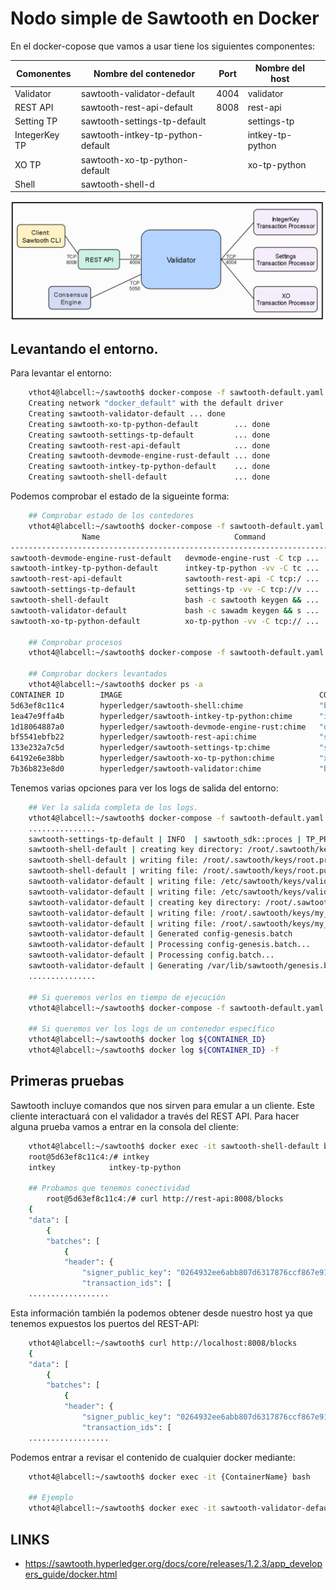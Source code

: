 # Nodo simple de Sawtooth en Docker


En el docker-copose que vamos a usar tiene los siguientes componentes:

| Comonentes    	| Nombre del contenedor             	| Port 	| Nombre del host  	|   	|
|---------------	|-----------------------------------	|------	|------------------	|---	|
| Validator     	| sawtooth-validator-default        	| 4004 	| validator        	|   	|
| REST API      	| sawtooth-rest-api-default         	| 8008 	| rest-api         	|   	|
| Setting TP    	| sawtooth-settings-tp-default      	|      	| settings-tp      	|   	|
| IntegerKey TP 	| sawtooth-intkey-tp-python-default 	|      	| intkey-tp-python 	|   	|
| XO TP         	| sawtooth-xo-tp-python-default     	|      	| xo-tp-python     	|   	|
| Shell         	| sawtooth-shell-d

![one_node_docker](../../images/Sawtooth_one_node.png)

## Levantando el entorno.

Para levantar el entorno:

```bash
    vthot4@labcell:~/sawtooth$ docker-compose -f sawtooth-default.yaml up -d
    Creating network "docker_default" with the default driver
    Creating sawtooth-validator-default ... done
    Creating sawtooth-xo-tp-python-default        ... done
    Creating sawtooth-settings-tp-default         ... done
    Creating sawtooth-rest-api-default            ... done
    Creating sawtooth-devmode-engine-rust-default ... done
    Creating sawtooth-intkey-tp-python-default    ... done
    Creating sawtooth-shell-default               ... done

```
Podemos comprobar el estado de la sigueinte forma:

```bash
    ## Comprobar estado de los contedores
    vthot4@labcell:~/sawtooth$ docker-compose -f sawtooth-default.yaml ps
                Name                              Command               State                Ports              
----------------------------------------------------------------------------------------------------------------
sawtooth-devmode-engine-rust-default   devmode-engine-rust -C tcp ...   Up                                      
sawtooth-intkey-tp-python-default      intkey-tp-python -vv -C tc ...   Up      4004/tcp                        
sawtooth-rest-api-default              sawtooth-rest-api -C tcp:/ ...   Up      4004/tcp, 0.0.0.0:8008->8008/tcp
sawtooth-settings-tp-default           settings-tp -vv -C tcp://v ...   Up      4004/tcp                        
sawtooth-shell-default                 bash -c sawtooth keygen && ...   Up      4004/tcp, 8008/tcp              
sawtooth-validator-default             bash -c sawadm keygen && s ...   Up      0.0.0.0:4004->4004/tcp          
sawtooth-xo-tp-python-default          xo-tp-python -vv -C tcp:// ...   Up      4004/tcp 
    
    ## Comprobar procesos
    vthot4@labcell:~/sawtooth$ docker-compose -f sawtooth-default.yaml top

    ## Comprobar dockers levantados
    vthot4@labcell:~/sawtooth$ docker ps -a
CONTAINER ID        IMAGE                                            COMMAND                  CREATED             STATUS              PORTS                              NAMES
5d63ef8c11c4        hyperledger/sawtooth-shell:chime                 "bash -c 'sawtooth k…"   9 minutes ago       Up 9 minutes        4004/tcp, 8008/tcp                 sawtooth-shell-default
1ea47e9ffa4b        hyperledger/sawtooth-intkey-tp-python:chime      "intkey-tp-python -v…"   9 minutes ago       Up 9 minutes        4004/tcp                           sawtooth-intkey-tp-python-default
1d18064887a0        hyperledger/sawtooth-devmode-engine-rust:chime   "devmode-engine-rust…"   9 minutes ago       Up 9 minutes                                           sawtooth-devmode-engine-rust-default
bf5541ebfb22        hyperledger/sawtooth-rest-api:chime              "sawtooth-rest-api -…"   9 minutes ago       Up 9 minutes        4004/tcp, 0.0.0.0:8008->8008/tcp   sawtooth-rest-api-default
133e232a7c5d        hyperledger/sawtooth-settings-tp:chime           "settings-tp -vv -C …"   9 minutes ago       Up 9 minutes        4004/tcp                           sawtooth-settings-tp-default
64192e6e38bb        hyperledger/sawtooth-xo-tp-python:chime          "xo-tp-python -vv -C…"   9 minutes ago       Up 9 minutes        4004/tcp                           sawtooth-xo-tp-python-default
7b36b823e8d0        hyperledger/sawtooth-validator:chime             "bash -c 'sawadm key…"   9 minutes ago       Up 9 minutes        0.0.0.0:4004->4004/tcp             sawtooth-validator-default
```
Tenemos varias opciones para ver los logs de salida del entorno:

```bash
    ## Ver la salida completa de los logs.
    vthot4@labcell:~/sawtooth$ docker-compose -f sawtooth-default.yaml logs
    ...............
    sawtooth-settings-tp-default | INFO  | sawtooth_sdk::proces | TP_PROCESS_REQUEST sending TpProcessResponse: OK
    sawtooth-shell-default | creating key directory: /root/.sawtooth/keys
    sawtooth-shell-default | writing file: /root/.sawtooth/keys/root.priv
    sawtooth-shell-default | writing file: /root/.sawtooth/keys/root.pub
    sawtooth-validator-default | writing file: /etc/sawtooth/keys/validator.priv
    sawtooth-validator-default | writing file: /etc/sawtooth/keys/validator.pub
    sawtooth-validator-default | creating key directory: /root/.sawtooth/keys
    sawtooth-validator-default | writing file: /root/.sawtooth/keys/my_key.priv
    sawtooth-validator-default | writing file: /root/.sawtooth/keys/my_key.pub
    sawtooth-validator-default | Generated config-genesis.batch
    sawtooth-validator-default | Processing config-genesis.batch...
    sawtooth-validator-default | Processing config.batch...
    sawtooth-validator-default | Generating /var/lib/sawtooth/genesis.batch
    ...............

    ## Si queremos verlos en tiempo de ejecución
    vthot4@labcell:~/sawtooth$ docker-compose -f sawtooth-default.yaml logs -f

    ## Si queremos ver los logs de un contenedor específico
    vthot4@labcell:~/sawtooth$ docker log ${CONTAINER_ID}
    vthot4@labcell:~/sawtooth$ docker log ${CONTAINER_ID} -f

```

## Primeras pruebas

Sawtooth incluye comandos que nos sirven para emular a un cliente. Este cliente interactuará con el validador a través del REST API. Para hacer alguna prueba vamos a entrar en la consola del cliente:

```bash
    vthot4@labcell:~/sawtooth$ docker exec -it sawtooth-shell-default bash
    root@5d63ef8c11c4:/# intkey
    intkey            intkey-tp-python 

    ## Probamos que tenemos conectividad
        root@5d63ef8c11c4:/# curl http://rest-api:8008/blocks
    {
    "data": [
        {
        "batches": [
            {
            "header": {
                "signer_public_key": "0264932ee6abb807d6317876ccf867e91a3dc1d4f73a461346bd22d7a6573d14fd",
                "transaction_ids": [
    ..................
```
Esta información también la podemos obtener desde nuestro host ya que tenemos expuestos los puertos del REST-API:

```bash
    vthot4@labcell:~/sawtooth$ curl http://localhost:8008/blocks
    {
    "data": [
        {
        "batches": [
            {
            "header": {
                "signer_public_key": "0264932ee6abb807d6317876ccf867e91a3dc1d4f73a461346bd22d7a6573d14fd",
                "transaction_ids": [
    ..................                
```

Podemos entrar a revisar el contenido de cualquier docker mediante:

```bash
    vthot4@labcell:~/sawtooth$ docker exec -it {ContainerName} bash

    ## Ejemplo
    vthot4@labcell:~/sawtooth$ docker exec -it sawtooth-validator-default bash

``` 


## LINKS

- https://sawtooth.hyperledger.org/docs/core/releases/1.2.3/app_developers_guide/docker.html


